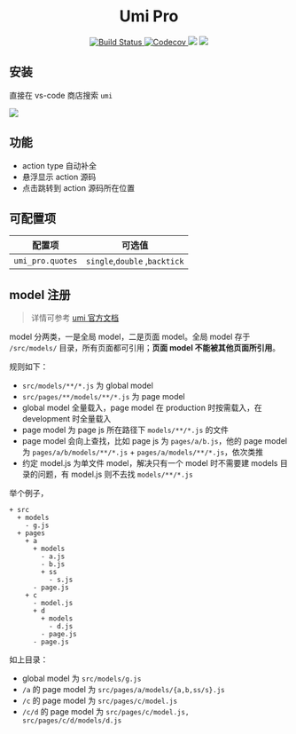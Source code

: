 <h1 align="center">Umi Pro</h1>
<p align="center">
    <a href="https://travis-ci.org/DiamondYuan/umi-pro">
      <img src="https://img.shields.io/travis/DiamondYuan/umi-pro/master.svg?style=flat-square" alt="Build Status">
    </a>
    <a href="https://codecov.io/gh/DiamondYuan/umi-pro">
      <img src="https://img.shields.io/codecov/c/github/DiamondYuan/umi-pro/master.svg?style=flat-square" alt="Codecov">
    </a>
    <img src="https://img.shields.io/github/license/Diamondyuan/umi-pro.svg">
    <a href="https://marketplace.visualstudio.com/items?itemName=DiamondYuan.umi-pro">
      <img src="https://img.shields.io/visual-studio-marketplace/v/DiamondYuan.umi-pro.svg">
    </a>

</p>

## 安装

直接在 vs-code 商店搜索 `umi`

![](https://user-images.githubusercontent.com/9692408/57303307-a351b580-710f-11e9-8789-e5091b3bacb8.png)

## 功能

- action type 自动补全
- 悬浮显示 action 源码
- 点击跳转到 action 源码所在位置

## 可配置项

| 配置项           | 可选值                        |
| ---------------- | ----------------------------- |
| `umi_pro.quotes` | `single`,`double` ,`backtick` |

## model 注册

> 详情可参考 [umi 官方文档](https://umijs.org/zh/guide/with-dva.html#model-%E6%B3%A8%E5%86%8C)

model 分两类，一是全局 model，二是页面 model。全局 model 存于 `/src/models/` 目录，所有页面都可引用；**页面 model 不能被其他页面所引用**。

规则如下：

- `src/models/**/*.js` 为 global model
- `src/pages/**/models/**/*.js` 为 page model
- global model 全量载入，page model 在 production 时按需载入，在 development 时全量载入
- page model 为 page js 所在路径下 `models/**/*.js` 的文件
- page model 会向上查找，比如 page js 为 `pages/a/b.js`，他的 page model 为 `pages/a/b/models/**/*.js` + `pages/a/models/**/*.js`，依次类推
- 约定 model.js 为单文件 model，解决只有一个 model 时不需要建 models 目录的问题，有 model.js 则不去找 `models/**/*.js`

举个例子，

```
+ src
  + models
    - g.js
  + pages
    + a
      + models
        - a.js
        - b.js
        + ss
          - s.js
      - page.js
    + c
      - model.js
      + d
        + models
          - d.js
        - page.js
      - page.js
```

如上目录：

- global model 为 `src/models/g.js`
- `/a` 的 page model 为 `src/pages/a/models/{a,b,ss/s}.js`
- `/c` 的 page model 为 `src/pages/c/model.js`
- `/c/d` 的 page model 为 `src/pages/c/model.js, src/pages/c/d/models/d.js`
